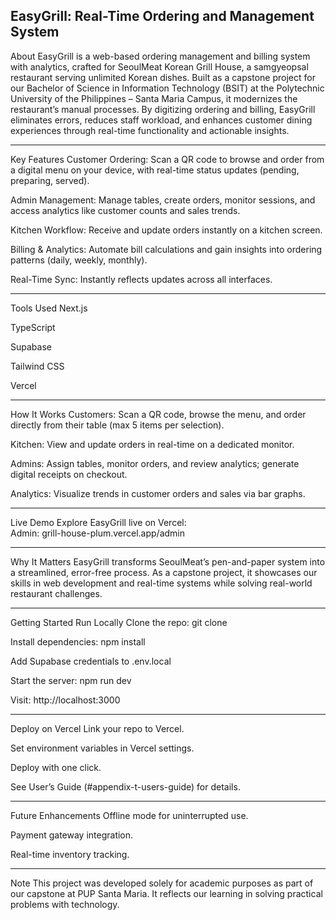 EasyGrill: Real-Time Ordering and Management System
---

About
EasyGrill is a web-based ordering management and billing system with analytics, crafted for SeoulMeat Korean Grill House, a samgyeopsal restaurant serving unlimited Korean dishes. Built as a capstone project for our Bachelor of Science in Information Technology (BSIT) at the Polytechnic University of the Philippines – Santa Maria Campus, it modernizes the restaurant’s manual processes. By digitizing ordering and billing, EasyGrill eliminates errors, reduces staff workload, and enhances customer dining experiences through real-time functionality and actionable insights.

---

Key Features
Customer Ordering: Scan a QR code to browse and order from a digital menu on your device, with real-time status updates (pending, preparing, served).

Admin Management: Manage tables, create orders, monitor sessions, and access analytics like customer counts and sales trends.

Kitchen Workflow: Receive and update orders instantly on a kitchen screen.

Billing & Analytics: Automate bill calculations and gain insights into ordering patterns (daily, weekly, monthly).

Real-Time Sync: Instantly reflects updates across all interfaces.

---

Tools Used
Next.js  

TypeScript  

Supabase  

Tailwind CSS  

Vercel

---

How It Works
Customers: Scan a QR code, browse the menu, and order directly from their table (max 5 items per selection).

Kitchen: View and update orders in real-time on a dedicated monitor.

Admins: Assign tables, monitor orders, and review analytics; generate digital receipts on checkout.

Analytics: Visualize trends in customer orders and sales via bar graphs.

---

Live Demo
Explore EasyGrill live on Vercel:  
Admin: grill-house-plum.vercel.app/admin  

---

Why It Matters
EasyGrill transforms SeoulMeat’s pen-and-paper system into a streamlined, error-free process. As a capstone project, it showcases our skills in web development and real-time systems while solving real-world restaurant challenges.

---

Getting Started
Run Locally
Clone the repo: git clone <repository-url>

Install dependencies: npm install

Add Supabase credentials to .env.local

Start the server: npm run dev

Visit: http://localhost:3000

---

Deploy on Vercel
Link your repo to Vercel.

Set environment variables in Vercel settings.

Deploy with one click.

See User’s Guide (#appendix-t-users-guide) for details.

---

Future Enhancements
Offline mode for uninterrupted use.

Payment gateway integration.

Real-time inventory tracking.

---

Note
This project was developed solely for academic purposes as part of our capstone at PUP Santa Maria. It reflects our learning in solving practical problems with technology.

